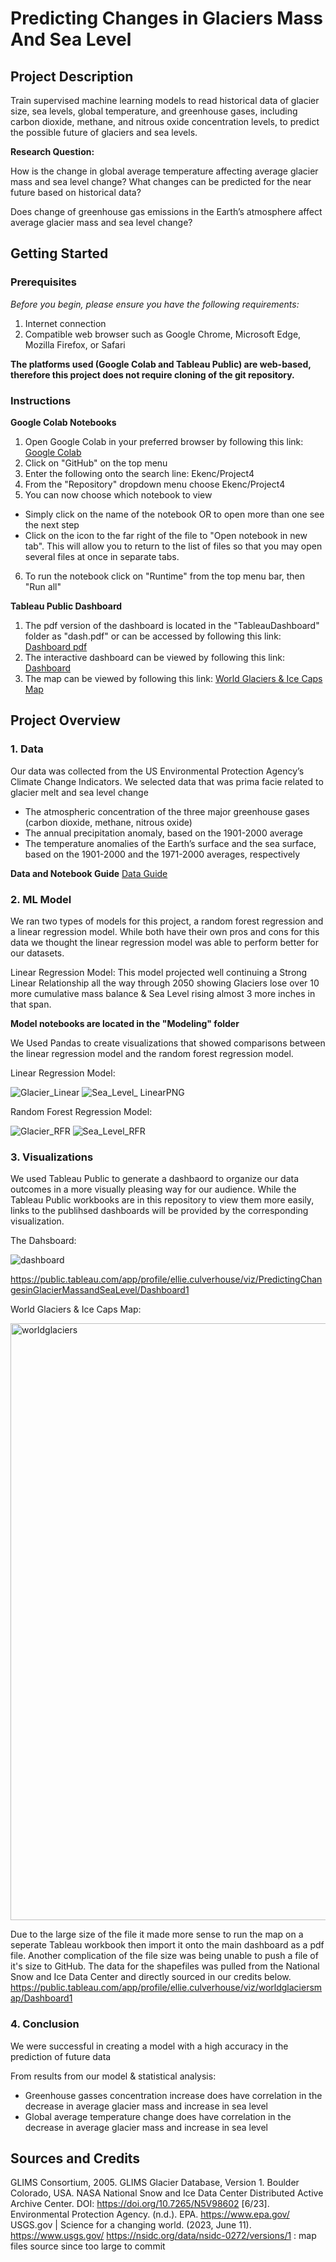 # Predicting Changes in Glaciers Mass And Sea Level

## Project Description

Train supervised machine learning models to read historical data of glacier size, sea levels, global temperature, and greenhouse gases, including carbon dioxide, methane, and nitrous oxide concentration levels, to predict the possible future of glaciers and sea levels.

**Research Question:**

How is the change in global average temperature affecting average glacier mass and sea level change? What changes can be predicted for the near future based on historical data?

Does change of greenhouse gas emissions in the Earth’s atmosphere affect average glacier mass and sea level change? 


## Getting Started
### Prerequisites

*Before you begin, please ensure you have the following requirements:*
1. Internet connection
2. Compatible web browser such as Google Chrome, Microsoft Edge, Mozilla Firefox, or Safari

**The platforms used (Google Colab and Tableau Public) are web-based, therefore this project does not require cloning of the git repository.**

### Instructions

**Google Colab Notebooks**
1. Open Google Colab in your preferred browser by following this link: [Google Colab](https://colab.research.google.com/)
2. Click on "GitHub" on the top menu
3. Enter the following onto the search line: Ekenc/Project4
4. From the "Repository" dropdown menu choose Ekenc/Project4
5. You can now choose which notebook to view
- Simply click on the name of the notebook OR to open more than one see the next step
- Click on the icon to the far right of the file to "Open notebook in new tab". This will allow you to return to the list of files so   that you may open several files at once in separate tabs.  
6. To run the notebook click on "Runtime" from the top menu bar, then "Run all"
 
**Tableau Public Dashboard**
1. The pdf version of the dashboard is located in the "TableauDashboard" folder as "dash.pdf" or can be accessed by following this link: [Dashboard pdf](https://github.com/Ekenc/Project4/assets/119901186/2d3cbeb3-6482-4691-a312-5e32dc30c79f)
2. The interactive dashboard can be viewed by following this link: [Dashboard](https://public.tableau.com/app/profile/ellie.culverhouse/viz/PredictingChangesinGlacierMassandSeaLevel/Dashboard1)
3. The map can be viewed by following this link: [World Glaciers & Ice Caps Map](https://public.tableau.com/app/profile/ellie.culverhouse/viz/worldglaciersmap/Dashboard1)

## Project Overview

### 1. Data
Our data was collected from the US Environmental Protection Agency’s Climate Change Indicators.
We selected data that was prima facie related to glacier melt and sea level change
- The atmospheric concentration of the three major greenhouse gases (carbon dioxide, methane, nitrous oxide)
- The annual precipitation anomaly, based on the 1901-2000 average
- The temperature anomalies of the Earth’s surface and the sea surface, based on the 1901-2000 and the 1971-2000 averages, respectively

**Data and Notebook Guide** [Data Guide](https://github.com/Ekenc/Project4/blob/main/Data_Guide_For_Notebooks_CSVs.pdf)


### 2. ML Model
We ran two types of models for this project, a random forest regression and a linear regression model. While both have their own pros and cons for this data we thought the linear regression model was able to perform better for our datasets.

Linear Regression Model:
This model projected well continuing a Strong Linear Relationship all the way through 2050 showing Glaciers lose over 10 more cumulative mass balance & Sea Level rising almost 3 more inches in that span.

**Model notebooks are located in the "Modeling" folder**

We Used Pandas to create visualizations that showed comparisons between the linear regression model and the random forest regression model.

Linear Regression Model:

![Glacier_Linear](https://github.com/Ekenc/Project4/assets/119901186/ebbca2c5-2a24-4be8-a0b8-135df75768ad)
![Sea_Level_ LinearPNG](https://github.com/Ekenc/Project4/assets/119901186/81170b32-eb7f-4274-bbd3-f89e070f5193)

Random Forest Regression Model:

![Glacier_RFR](https://github.com/Ekenc/Project4/assets/119901186/0c591e92-4f48-45c8-8f75-4dc2114d0bc8)
![Sea_Level_RFR](https://github.com/Ekenc/Project4/assets/119901186/504bcc74-4597-4c79-a0a9-e0e675759df9)

### 3. Visualizations
We used Tableau Public to generate a dashbaord to organize our data outcomes in a more visually pleasing way for our audience. While the Tableau Public workbooks are in this repository to view them more easily, links to the publihsed dashboards will be provided by the corresponding visualization.

The Dahsboard:

![dashboard](https://github.com/Ekenc/Project4/assets/119901186/2d3cbeb3-6482-4691-a312-5e32dc30c79f)

https://public.tableau.com/app/profile/ellie.culverhouse/viz/PredictingChangesinGlacierMassandSeaLevel/Dashboard1

World Glaciers & Ice Caps Map:

<img width="955" alt="worldglaciers" src="https://github.com/Ekenc/Project4/assets/119901186/8958f8e5-4327-4d7a-8cd1-0e1457ff2a1e">


Due to the large size of the file it made more sense to run the map on a seperate Tableau workbook then import it onto the main dashboard as a pdf file. Another complication of the file size was being unable to push a file of it's size to GitHub. The data for the shapefiles was pulled from the National Snow and Ice Data Center and directly sourced in our credits below.
https://public.tableau.com/app/profile/ellie.culverhouse/viz/worldglaciersmap/Dashboard1

### 4. Conclusion
We were successful in creating a model with a high accuracy in the prediction of future data

From results from our model & statistical analysis:
- Greenhouse gasses concentration increase does have correlation in the decrease in average glacier mass and increase in sea level
- Global average temperature change does have correlation in the decrease in average glacier mass and increase in sea level



## Sources and Credits
GLIMS Consortium, 2005. GLIMS Glacier Database, Version 1. Boulder Colorado, USA.  NASA National Snow and Ice Data Center Distributed Active Archive Center.  DOI: https://doi.org/10.7265/N5V98602  [6/23].
Environmental Protection Agency. (n.d.). EPA. https://www.epa.gov/ 
USGS.gov | Science for a changing world. (2023, June 11). https://www.usgs.gov/
https://nsidc.org/data/nsidc-0272/versions/1 : map files source since too large to commit
